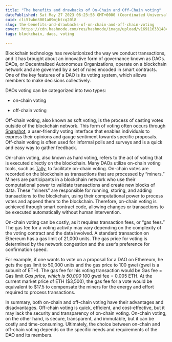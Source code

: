 ```yaml
---
title: "The benefits and drawbacks of On-Chain and Off-Chain voting"
datePublished: Sat May 27 2023 06:23:58 GMT+0000 (Coordinated Universal Time)
cuid: cli5lwbn3001a09mjbtcq20l8
slug: the-benefits-and-drawbacks-of-on-chain-and-off-chain-voting
cover: https://cdn.hashnode.com/res/hashnode/image/upload/v1691163314842/a272e71c-2df8-4b80-ae62-c94528028f26.png
tags: blockchain, daos, voting

---
```


Blockchain technology has revolutionized the way we conduct transactions, and it has brought about an innovative form of governance known as DAOs. DAOs, or Decentralized Autonomous Organizations, operate on a blockchain network and are governed by a set of rules encoded in smart contracts. One of the key features of a DAO is its voting system, which allows members to make decisions collectively.

DAOs voting can be categorized into two types:

* on-chain voting
    
* off-chain voting
    

Off-chain voting, also known as soft voting, is the process of casting votes outside of the blockchain network. This form of voting often occurs through [Snapshot](https://snapshot.org/), a user-friendly voting interface that enables individuals to express their opinions and gauge sentiment towards specific proposals. Off-chain voting is often used for informal polls and surveys and is a quick and easy way to gather feedback.

On-chain voting, also known as hard voting, refers to the act of voting that is executed directly on the blockchain. Many DAOs utilize on-chain voting tools, such as [Tally](https://tally.xyz/), to facilitate on-chain voting. On-chain votes are recorded on the blockchain as transactions that are processed by “miners.” Miners are participants in a blockchain network who use their computational power to validate transactions and create new blocks of data. These “miners” are responsible for running, storing, and adding transactions to the blockchain, using their computational power to process votes and append them to the blockchain. Therefore, on-chain voting is achieved through smart contract code, allowing changes or transactions to be executed automatically without human intervention.

On-chain voting can be costly, as it requires transaction fees, or “gas fees.” The gas fee for a voting activity may vary depending on the complexity of the voting contract and the data involved. A standard transaction on Ethereum has a gas limit of 21,000 units. The gas price for voting is determined by the network congestion and the user’s preference for confirmation speed.

For example, if one wants to vote on a proposal for a DAO on Ethereum, he gets the gas limit to 50,000 units and the gas price to 100 gwei (gwei is a subunit of ETH). The gas fee for his voting transaction would be Gas fee = Gas limit *Gas price, which is 50,000* 100 gwei fee = 0.005 ETH. At the current market price of ETH ($3,500), the gas fee for a vote would be equivalent to $17.5 to compensate the miners for the energy and effort required to process transactions.

In summary, both on-chain and off-chain voting have their advantages and disadvantages. Off-chain voting is quick, efficient, and cost-effective, but it may lack the security and transparency of on-chain voting. On-chain voting, on the other hand, is secure, transparent, and immutable, but it can be costly and time-consuming. Ultimately, the choice between on-chain and off-chain voting depends on the specific needs and requirements of the DAO and its members.